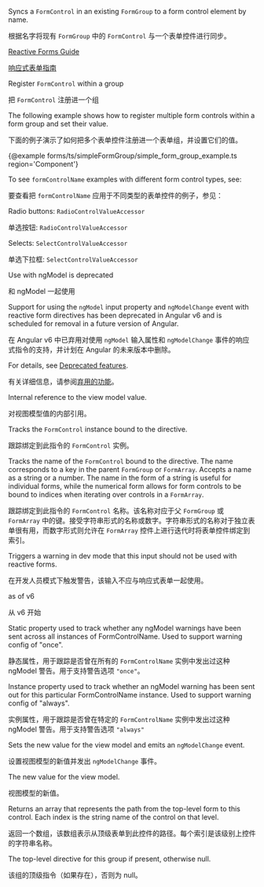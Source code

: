 Syncs a `FormControl` in an existing `FormGroup` to a form control
element by name.

根据名字将现有 `FormGroup` 中的 `FormControl` 与一个表单控件进行同步。

[Reactive Forms Guide](guide/reactive-forms)

[响应式表单指南](guide/reactive-forms)

Register `FormControl` within a group

把 `FormControl` 注册进一个组

The following example shows how to register multiple form controls within a form group
and set their value.

下面的例子演示了如何把多个表单控件注册进一个表单组，并设置它们的值。

{&commat;example forms/ts/simpleFormGroup/simple_form_group_example.ts region='Component'}



To see `formControlName` examples with different form control types, see:

要查看把 `formControlName` 应用于不同类型的表单控件的例子，参见：

Radio buttons: `RadioControlValueAccessor`

单选按钮: `RadioControlValueAccessor`

Selects: `SelectControlValueAccessor`

单选下拉框: `SelectControlValueAccessor`

Use with ngModel is deprecated

和 ngModel 一起使用

Support for using the `ngModel` input property and `ngModelChange` event with reactive
form directives has been deprecated in Angular v6 and is scheduled for removal in
a future version of Angular.

在 Angular v6 中已弃用对使用 `ngModel` 输入属性和 `ngModelChange` 事件的响应式指令的支持，并计划在 Angular 的未来版本中删除。

For details, see [Deprecated features](guide/deprecations#ngmodel-with-reactive-forms).

有关详细信息，请参阅[弃用的功能](guide/deprecations#ngmodel-with-reactive-forms)。

Internal reference to the view model value.

对视图模型值的内部引用。

Tracks the `FormControl` instance bound to the directive.

跟踪绑定到此指令的 `FormControl` 实例。

Tracks the name of the `FormControl` bound to the directive. The name corresponds
to a key in the parent `FormGroup` or `FormArray`.
Accepts a name as a string or a number.
The name in the form of a string is useful for individual forms,
while the numerical form allows for form controls to be bound
to indices when iterating over controls in a `FormArray`.

跟踪绑定到此指令的 `FormControl` 名称。该名称对应于父 `FormGroup` 或 `FormArray`
中的键。接受字符串形式的名称或数字。字符串形式的名称对于独立表单很有用，而数字形式则允许在
`FormArray` 控件上进行迭代时将表单控件绑定到索引。

Triggers a warning in dev mode that this input should not be used with reactive forms.

在开发人员模式下触发警告，该输入不应与响应式表单一起使用。

as of v6

从 v6 开始

Static property used to track whether any ngModel warnings have been sent across
all instances of FormControlName. Used to support warning config of "once".

静态属性，用于跟踪是否曾在所有的 `FormControlName` 实例中发出过这种 ngModel
警告。用于支持警告选项 `"once"`。

Instance property used to track whether an ngModel warning has been sent out for this
particular FormControlName instance. Used to support warning config of "always".

实例属性，用于跟踪是否曾在特定的 `FormControlName` 实例中发出过这种 ngModel
警告。用于支持警告选项 `"always"`

Sets the new value for the view model and emits an `ngModelChange` event.

设置视图模型的新值并发出 `ngModelChange` 事件。

The new value for the view model.

视图模型的新值。

Returns an array that represents the path from the top-level form to this control.
Each index is the string name of the control on that level.

返回一个数组，该数组表示从顶级表单到此控件的路径。每个索引是该级别上控件的字符串名称。

The top-level directive for this group if present, otherwise null.

该组的顶级指令（如果存在），否则为 null。